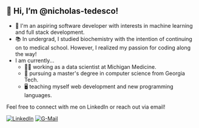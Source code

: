 ## 👋 Hi, I’m @nicholas-tedesco! 

- 🌱 I'm an aspiring software developer with interests in machine learning and full stack development. 
- 📚 In undergrad, I studied biochemistry with the intention of continuing on to medical school. However, I realized my passion for coding along the way! 
- I am currently...
  - 👨‍💼 working as a data scientist at Michigan Medicine.
  - 🏫 pursuing a master's degree in computer science from Georgia Tech.
  - 🖥️ teaching myself web development and new programming languages.

Feel free to connect with me on LinkedIn or reach out via email! 

[![LinkedIn](https://skillicons.dev/icons?i=linkedin&theme=light)](https://www.linkedin.com/in/nicholas-r-tedesco/)
[![G-Mail](https://skillicons.dev/icons?i=gmail&theme=light)](https://www.linkedin.com/in/nicholas-r-tedesco/)
